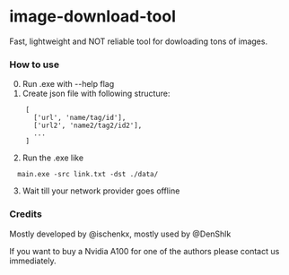 # image-download-tool

Fast, lightweight and NOT reliable tool for dowloading tons of images. 

### How to use

0) Run .exe with --help flag
1) Create json file with following structure:
```
    [
      ['url', 'name/tag/id'],
      ['url2', 'name2/tag2/id2'],
      ...
    ]
```
2) Run the .exe like 
```
  main.exe -src link.txt -dst ./data/
```
3) Wait till your network provider goes offline

### Credits

Mostly developed by @ischenkx, mostly used by @DenShlk

If you want to buy a Nvidia A100 for one of the authors please contact us immediately.
